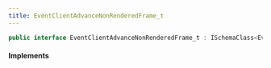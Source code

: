 ```yaml
---
title: EventClientAdvanceNonRenderedFrame_t
---
```


```csharp
public interface EventClientAdvanceNonRenderedFrame_t : ISchemaClass<EventClientAdvanceNonRenderedFrame_t>, ISchemaField, ISchemaClass, INativeHandle
```

#### Implements

